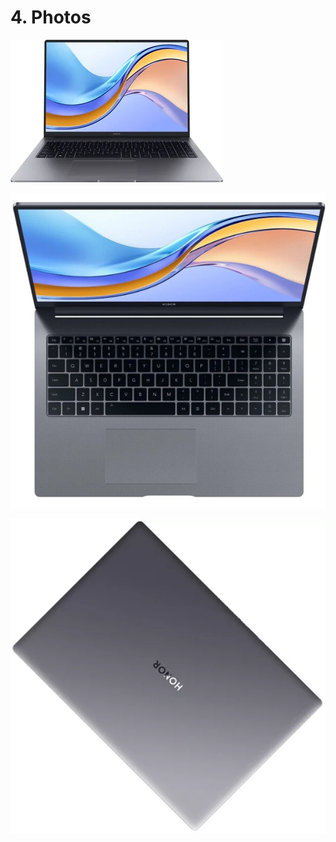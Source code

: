 # 4. Photos

![BRN-F56 Front View](brn-f56-front.webp "BRN-F56 Front View")

![BRN-F56 Top View](brn-f56-top.jpg "BRN-F56 Top View")

![BRN-F56 Top Closed View](brn-f56-top-closed.webp "BRN-F56 Top Closed View")

